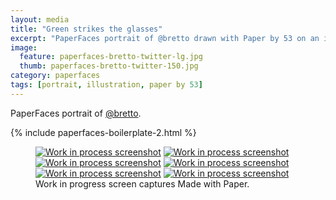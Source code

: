 ```yaml
---
layout: media
title: "Green strikes the glasses"
excerpt: "PaperFaces portrait of @bretto drawn with Paper by 53 on an iPad."
image: 
  feature: paperfaces-bretto-twitter-lg.jpg
  thumb: paperfaces-bretto-twitter-150.jpg
category: paperfaces
tags: [portrait, illustration, paper by 53]
---
```


PaperFaces portrait of [@bretto](http://twitter.com/bretto).

{% include paperfaces-boilerplate-2.html %}

<figure class="third">
	<a href="{{ site.url }}/images/paperfaces-bretto-process-1-lg.jpg"><img src="{{ site.url }}/images/paperfaces-bretto-process-1-600.jpg" alt="Work in process screenshot"></a>
	<a href="{{ site.url }}/images/paperfaces-bretto-process-2-lg.jpg"><img src="{{ site.url }}/images/paperfaces-bretto-process-2-600.jpg" alt="Work in process screenshot"></a>
	<a href="{{ site.url }}/images/paperfaces-bretto-process-3-lg.jpg"><img src="{{ site.url }}/images/paperfaces-bretto-process-3-600.jpg" alt="Work in process screenshot"></a>
	<a href="{{ site.url }}/images/paperfaces-bretto-process-4-lg.jpg"><img src="{{ site.url }}/images/paperfaces-bretto-process-4-600.jpg" alt="Work in process screenshot"></a>
	<a href="{{ site.url }}/images/paperfaces-bretto-process-5-lg.jpg"><img src="{{ site.url }}/images/paperfaces-bretto-process-5-600.jpg" alt="Work in process screenshot"></a>
	<a href="{{ site.url }}/images/paperfaces-bretto-process-6-lg.jpg"><img src="{{ site.url }}/images/paperfaces-bretto-process-6-600.jpg" alt="Work in process screenshot"></a>
	<figcaption>Work in progress screen captures Made with Paper.</figcaption>
</figure>